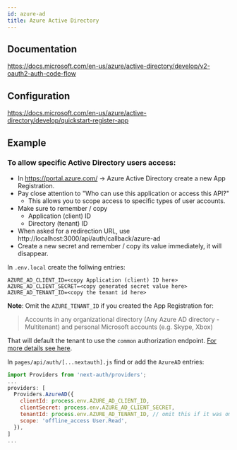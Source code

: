 ```yaml
---
id: azure-ad
title: Azure Active Directory
---
```


## Documentation

https://docs.microsoft.com/en-us/azure/active-directory/develop/v2-oauth2-auth-code-flow

## Configuration

https://docs.microsoft.com/en-us/azure/active-directory/develop/quickstart-register-app

## Example

### To allow specific Active Directory users access:
- In https://portal.azure.com/ -> Azure Active Directory create a new App Registration.
- Pay close attention to "Who can use this application or access this API?"
  - This allows you to scope access to specific types of user accounts.
- Make sure to remember / copy
  - Application (client) ID
  - Directory (tenant) ID
- When asked for a redirection URL, use http://localhost:3000/api/auth/callback/azure-ad
- Create a new secret and remember / copy its value immediately, it will disappear.

In `.env.local` create the follwing entries:

```
AZURE_AD_CLIENT_ID=<copy Application (client) ID here> 
AZURE_AD_CLIENT_SECRET=<copy generated secret value here>
AZURE_AD_TENANT_ID=<copy the tenant id here>
```
**Note**: Omit the `AZURE_TENANT_ID` if you created the App Registration for:
> Accounts in any organizational directory (Any Azure AD directory - Multitenant) and personal Microsoft accounts (e.g. Skype, Xbox)

That will default the tenant to use the `common` authorization endpoint. [For more details see here](https://docs.microsoft.com/en-us/azure/active-directory/develop/active-directory-v2-protocols#endpoints).

In `pages/api/auth/[...nextauth].js` find or add the `AzureAD` entries:
  
```js
import Providers from 'next-auth/providers';
...
providers: [
  Providers.AzureAD({
    clientId: process.env.AZURE_AD_CLIENT_ID,
    clientSecret: process.env.AZURE_AD_CLIENT_SECRET,
    tenantId: process.env.AZURE_AD_TENANT_ID, // omit this if it was omitted above.
    scope: 'offline_access User.Read',
  }),
]
...

```
